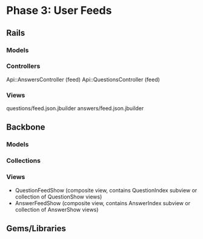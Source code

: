 # Phase 3: User Feeds

## Rails
### Models

### Controllers
Api::AnswersController (feed)
Api::QuestionsController (feed)


### Views
questions/feed.json.jbuilder
answers/feed.json.jbuilder

## Backbone
### Models

### Collections

### Views
* QuestionFeedShow (composite view, contains QuestionIndex subview
  or collection of QuestionShow views)
* AnswerFeedShow (composite view, contains AnswerIndex subview
  or collection of AnswerShow views)

## Gems/Libraries
